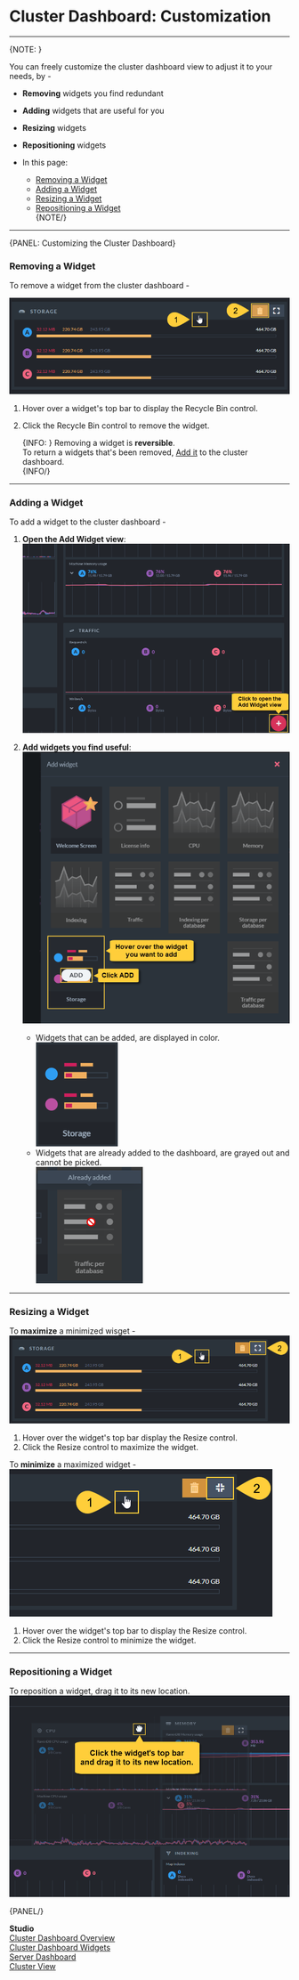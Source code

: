 ﻿# Cluster Dashboard: Customization
---

{NOTE: }

You can freely customize the cluster dashboard view to adjust it to your needs, by - 

* **Removing** widgets you find redundant  
* **Adding** widgets that are useful for you  
* **Resizing** widgets  
* **Repositioning** widgets  

* In this page:  
  * [Removing a Widget](../../../studio/cluster/cluster-dashboard/cluster-dashboard-customization#removing-a-widget)  
  * [Adding a Widget](../../../studio/cluster/cluster-dashboard/cluster-dashboard-customization#adding-a-widget)  
  * [Resizing a Widget](../../../studio/cluster/cluster-dashboard/cluster-dashboard-customization#resizing-a-widget)  
  * [Repositioning a Widget](../../../studio/cluster/cluster-dashboard/cluster-dashboard-customization#repositioning-a-widget)  
{NOTE/}

---

{PANEL: Customizing the Cluster Dashboard}

### Removing a Widget

To remove a widget from the cluster dashboard -  

![Remove Widget](images/cluster-dashboard-04-remove-widget.png "Remove Widget")

1. Hover over a widget's top bar to display the Recycle Bin control.  
2. Click the Recycle Bin control to remove the widget.  

    {INFO: }
     Removing a widget is **reversible**.  
     To return a widgets that's been removed, [Add it](../../../studio/cluster/cluster-dashboard/cluster-dashboard-customization#adding-a-widget) 
     to the cluster dashboard.  
    {INFO/}

---

### Adding a Widget

To add a widget to the cluster dashboard -  

1. **Open the Add Widget view**:  
   ![Add Widget control](images/cluster-dashboard-05_1-add-widget-control.png "Add Widget control")

2. **Add widgets you find useful**:  
   ![Add Widget Window](images/cluster-dashboard-05_2-add-widget-window.png "Add Widget Window")
    * Widgets that can be added, are displayed in color.  
      ![Can Be Added](images/cluster-dashboard-05_3-add-widget-pickable.png "Can Be Added")
    * Widgets that are already added to the dashboard, are grayed out and cannot be picked.  
      ![Cannot Be Added](images/cluster-dashboard-05_4-add-widget-unpickable.png "Cannot Be Added")

---

### Resizing a Widget

To **maximize** a minimized wisget -  
![Maximize Widget](images/cluster-dashboard-06-resize-widget-max.png "Maximize Widget")

1. Hover over the widget's top bar display the Resize control.  
2. Click the Resize control to maximize the widget.  

To **minimize** a maximized widget -  
![Minimize Widget](images/cluster-dashboard-07-resize-widget-min.png "Minimize Widget")

1. Hover over the widget's top bar to display the Resize control.  
2. Click the Resize control to minimize the widget.  

---

### Repositioning a Widget

To reposition a widget, drag it to its new location.  
![Reposition Widget](images/cluster-dashboard-08-drag-widget.png "Reposition Widget")

{PANEL/}

**Studio**  
[Cluster Dashboard Overview](../../../studio/cluster/cluster-dashboard/cluster-dashboard-overview)  
[Cluster Dashboard Widgets](../../../studio/cluster/cluster-dashboard/cluster-dashboard-widgets)  
[Server Dashboard](../../../studio/server/server-dashboard)  
[Cluster View](../../../studio/cluster/cluster-view)

